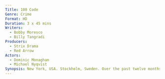 ```yaml
---
Title: 100 Code
Genre: Crime
Format: HD
Duration: 3 x 45 mins
Writers:
  - Bobby Moresco
  - Billy Tangradi
Producers:
  - Strix Drama
  - Red Arrow
Actors:
  - Dominic Monaghan
  - Michael Nyqvist
Synopsis: New York, USA. Stockholm, Sweden. Over the past twelve months young, blonde, blue-eyed women have been found dead in a meadow where Asphodel flowers grow. New York Detective Tommy Conley gets a special dispensation from the NYPD to go observe and act as an adviser to the Stockholm Police Department in order to help solve these crimes.
---
```

